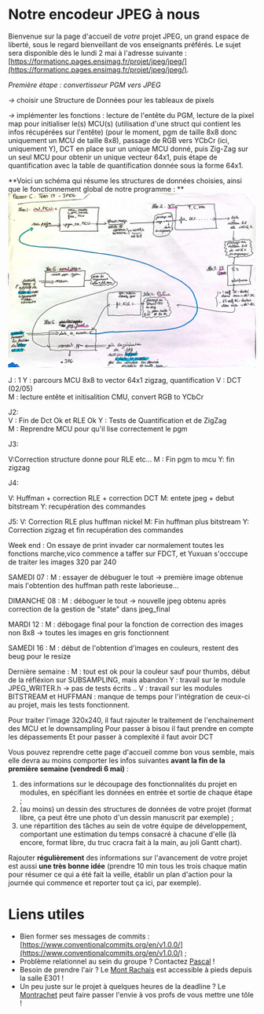 # Notre encodeur JPEG à nous

Bienvenue sur la page d'accueil de _votre_ projet JPEG, un grand espace de liberté, sous le regard bienveillant de vos enseignants préférés.
Le sujet sera disponible dès le lundi 2 mai à l'adresse suivante : [https://formationc.pages.ensimag.fr/projet/jpeg/jpeg/](https://formationc.pages.ensimag.fr/projet/jpeg/jpeg/).


*Première étape : convertisseur PGM vers JPEG*

*->* choisir une Structure de Données pour les tableaux de pixels

*->* implémenter les fonctions : lecture de l'entête du PGM, lecture de la pixel map pour initialiser le(s) MCU(s)    (utilisation d'une struct qui contient les infos récupérées sur l'entête)   (pour le moment, pgm de taille 8x8 donc uniquement un MCU de taille 8x8), passage de RGB vers YCbCr (ici, uniquement Y), DCT en place sur un unique MCU donné, puis Zig-Zag sur un seul MCU pour obtenir un unique vecteur 64x1, puis étape de quantification avec la table de quantification donnée sous la forme 64x1.

**Voici un schéma qui résume les structures de données choisies, ainsi que le fonctionnement global de notre programme : **
![Image](schema_proj.jpg)

J : 1 
Y : parcours MCU 8x8 to vector 64x1  zigzag, quantification
V : DCT (02/05)  
M : lecture entête et initisalition CMU, convert RGB to YCbCr  

J2:  
V : Fin de Dct Ok et RLE Ok 
Y : Tests de Quantification et de ZigZag  
M : Reprendre MCU pour qu'il lise correctement le pgm  

J3:

V:Correction structure donne pour RLE etc...
M : Fin pgm to mcu
Y: fin zigzag

J4: 
 
V: Huffman + correction RLE + correction DCT 
M: entete jpeg + debut bitstream 
Y: recupération des commandes  

J5:
V: Correction RLE plus huffman nickel
M: Fin huffman plus bitstream
Y: Correction zigzag et fin recupération des commandes 

Week end :
On essaye de print invader car normalement toutes les fonctions marche,vico commence a taffer sur FDCT, et Yuxuan s'occcupe de traiter les images 320 par 240  

SAMEDI 07 : 
M : essayer de débuguer le tout -> première image obtenue mais l'obtention des huffman path reste laborieuse...

DIMANCHE 08 :
M : déboguer le tout -> nouvelle jpeg obtenu après correction de la gestion de "state" dans jpeg_final

MARDI 12 : 
M : débogage final pour la fonction de correction des images non 8x8 -> toutes les images en gris fonctionnent

SAMEDI 16 : 
M : début de l'obtention d'images en couleurs, restent des beug pour le resize

Dernière semaine :
M : tout est ok pour la couleur sauf pour thumbs, début de la réfléxion sur SUBSAMPLING, mais abandon
Y :  travail sur le module JPEG_WRITER.h -> pas de tests écrits ..
V : travail sur les modules BITSTREAM et HUFFMAN : manque de temps pour l'intégration de ceux-ci au projet, mais les tests fonctionnent.




 
Pour traiter l'image 320x240, il faut rajouter le traitement de l'enchainement des MCU et le downsampling 
Pour passer à bisou il faut prendre en compte les dépassements 
Et pour passer à complexité il faut avoir DCT 






Vous pouvez reprendre cette page d'accueil comme bon vous semble, mais elle devra au moins comporter les infos suivantes **avant la fin de la première semaine (vendredi 6 mai)** :

1. des informations sur le découpage des fonctionnalités du projet en modules, en spécifiant les données en entrée et sortie de chaque étape ;
2. (au moins) un dessin des structures de données de votre projet (format libre, ça peut être une photo d'un dessin manuscrit par exemple) ;
3. une répartition des tâches au sein de votre équipe de développement, comportant une estimation du temps consacré à chacune d'elle (là encore, format libre, du truc cracra fait à la main, au joli Gantt chart).

Rajouter **régulièrement** des informations sur l'avancement de votre projet est aussi **une très bonne idée** (prendre 10 min tous les trois chaque matin pour résumer ce qui a été fait la veille, établir un plan d'action pour la journée qui commence et reporter tout ça ici, par exemple).

# Liens utiles

- Bien former ses messages de commits : [https://www.conventionalcommits.org/en/v1.0.0/](https://www.conventionalcommits.org/en/v1.0.0/) ;
- Problème relationnel au sein du groupe ? Contactez [Pascal](https://fr.wikipedia.org/wiki/Pascal,_le_grand_fr%C3%A8re) !
- Besoin de prendre l'air ? Le [Mont Rachais](https://fr.wikipedia.org/wiki/Mont_Rachais) est accessible à pieds depuis la salle E301 !
- Un peu juste sur le projet à quelques heures de la deadline ? Le [Montrachet](https://www.vinatis.com/achat-vin-puligny-montrachet) peut faire passer l'envie à vos profs de vous mettre une tôle !

